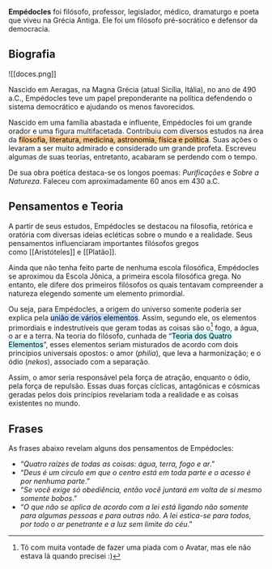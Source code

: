 **Empédocles** foi filósofo, professor, legislador, médico, dramaturgo e poeta que viveu na Grécia Antiga. Ele foi um filósofo pré-socrático e defensor da democracia.

## Biografia
![[doces.png]]

Nascido em Aeragas, na Magna Grécia (atual Sicília, Itália), no ano de 490 a.C., Empédocles teve um papel preponderante na política defendendo o sistema democrático e ajudando os menos favorecidos.

Nascido em uma família abastada e influente, Empédocles foi um grande orador e uma figura multifacetada. Contribuiu com diversos estudos na área da <mark style="background: #FFB86CA6;">filosofia, literatura, medicina, astronomia, física e política</mark>. Suas ações o levaram a ser muito admirado e considerado um grande profeta. Escreveu algumas de suas teorias, entretanto, acabaram se perdendo com o tempo.


De sua obra poética destaca-se os longos poemas: _Purificações_ e _Sobre a Natureza_. Faleceu com aproximadamente 60 anos em 430 a.C.

## Pensamentos e Teoria

A partir de seus estudos, Empédocles se destacou na filosofia, retórica e oratória com diversas ideias ecléticas sobre o mundo e a realidade. Seus pensamentos influenciaram importantes filósofos gregos como [[Aristóteles]] e [[Platão]].

Ainda que não tenha feito parte de nenhuma escola filosófica, Empédocles se aproximou da Escola Jônica, a primeira escola filosófica grega. No entanto, ele difere dos primeiros filósofos os quais tentavam compreender a natureza elegendo somente um elemento primordial.

Ou seja, para Empédocles, a origem do universo somente poderia ser explica pela <mark style="background: #ADCCFFA6;">união de vários elementos</mark>. Assim, segundo ele, os elementos primordiais e indestrutíveis que geram todas as coisas são o[^1] fogo, a água, o ar e a terra. Na teoria do filósofo, cunhada de “<mark style="background: #ABF7F7A6;">Teoria dos Quatro Elementos</mark>”, esses elementos seriam misturados de acordo com dois princípios universais opostos: o amor (_philia_), que leva a harmonização; e o ódio (_nekos_), associado com a separação.

Assim, o amor seria responsável pela força de atração, enquanto o ódio, pela força de repulsão. Essas duas forças cíclicas, antagônicas e cósmicas geradas pelos dois princípios revelariam toda a realidade e as coisas existentes no mundo.

## Frases

As frases abaixo revelam alguns dos pensamentos de Empédocles:

- “_Quatro raízes de todas as coisas: água, terra, fogo e ar_.”
- “_Deus é um círculo em que o centro está em toda parte e o acesso é por nenhuma parte_.”
- “_Se você exige só obediência, então você juntará em volta de si mesmo somente bobos_.”
- “_O que não se aplica de acordo com a lei está ligando não somente para algumas pessoas e para outras não. A lei estica-se para todos, por todo o ar penetrante e a luz sem limite do céu_.”






[^1]: Tô com muita vontade de fazer uma piada com o Avatar, mas ele não estava lá quando precisei :)
